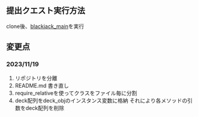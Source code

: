 ## 提出クエスト実行方法
clone後、[blackjack_main](./blackjack_main.rb)を実行

## 変更点
### 2023/11/19
1. リポジトリを分離
2. README.md 書き直し
3. require_relativeを使ってクラスをファイル毎に分割
4. deck配列をdeck_objのインスタンス変数に格納 それにより各メソッドの引数をdeck配列を削除